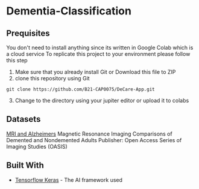 # Dementia-Classification

## Prequisites
You don't need to install anything since its written in Google Colab which is a cloud service
To replicate this project to your environment please follow this step
1. Make sure that you already install Git or Download this file to ZIP
3. clone this repository using Git
```shell
git clone https://github.com/B21-CAP0075/DeCare-App.git
```
3. Change to the directory using your jupiter editor or upload it to colabs

## Datasets
[MRI and Alzheimers](https://www.kaggle.com/jboysen/mri-and-alzheimers)
Magnetic Resonance Imaging Comparisons of Demented and Nondemented Adults
Publisher: Open Access Series of Imaging Studies (OASIS)

## Built With
* [Tensorflow Keras](https://www.tensrflow.org) - The AI framework used
